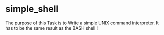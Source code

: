 # simple_shell

The purpose of this Task is to Write a simple UNIX command interpreter.
It has to be the same result as the BASH shell ! 
